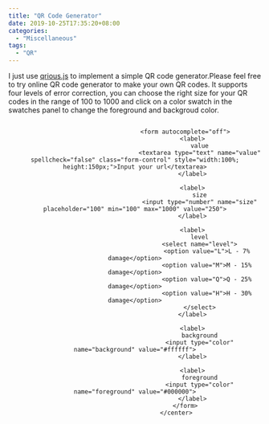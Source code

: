 ```yaml
---
title: "QR Code Generator"
date: 2019-10-25T17:35:20+08:00
categories:
  - "Miscellaneous"
tags:
  - "QR"
---
```


I just use [qrious.js](https://github.com/neocotic/qrious) to implement a simple QR code generator.Please feel free to try online QR code generator to make your own QR codes. It supports four levels of error correction, you can choose the right size for your QR codes in the range of 100 to 1000 and click on a color swatch in the swatches panel to change the foreground and backgroud color.
    <style>
        main section {
            min-width: 250px;
            max-width: 50%;
            height: 100%;
            text-align: center;
        }
        main img {
            box-shadow: 0 0 10px 5px #666;
        }
        main form {
            padding: 25px 0 50px 0;
            text-align: left;
        }
        main textarea {
            display: flex;
            justify-content: center;
            align-items: center;
        }
        main form label {
            display: block;
            margin-top: 10px;
            color: #444;
            font-weight: bold;
        }
        main form input,
        main form select {
            margin: 0 auto; 
            width: 100%;
        }
        main form input:invalid {
            outline: 2px solid #f00;
            color: #f00;
        }
    </style>
<center> 
                                <img id="qrious">

                                <form autocomplete="off">
                                    <label>
                                        value
                                        <textarea type="text" name="value" spellcheck="false" class="form-control" style="width:100%; height:150px;">Input your url</textarea>
                                    </label>

                                    <label>
                                        size
                                        <input type="number" name="size" placeholder="100" min="100" max="1000" value="250">
                                    </label>

                                    <label>
                                        level
                                        <select name="level">
                                            <option value="L">L - 7% damage</option>
                                            <option value="M">M - 15% damage</option>
                                            <option value="Q">Q - 25% damage</option>
                                            <option value="H">H - 30% damage</option>
                                        </select>
                                    </label>

                                    <label>
                                        background
                                        <input type="color" name="background" value="#ffffff">
                                    </label>

                                    <label>
                                        foreground
                                        <input type="color" name="foreground" value="#000000">
                                    </label>
                                </form>
                           </center>

